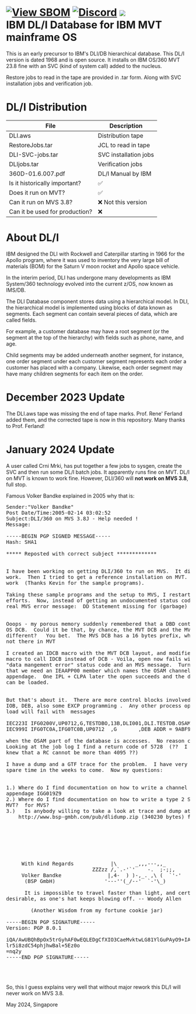 [![View SBOM](https://img.shields.io/badge/sbom.sh-viewSBOM-blue?link=https%3A%2F%2Fsbom.sh%2Fdc1800c8-18d7-4b52-8733-9f208e2d6715)](https://sbom.sh/dc1800c8-18d7-4b52-8733-9f208e2d6715)
[![Discord](https://img.shields.io/discord/423767742546575361.svg?label=&logo=discord&logoColor=ffffff&color=7389D8&labelColor=6A7EC2)](https://discord.gg/vpEv3HJ)
<a href="https://hits.seeyoufarm.com"><img src="https://hits.seeyoufarm.com/api/count/incr/badge.svg?url=https%3A%2F%2Fgithub.com%2Fmoshix%2FDLI&count_bg=%2379C83D&title_bg=%23555555&icon=ibm.svg&icon_color=%23E7E7E7&title=Views&edge_flat=false"/></a>
<br>
IBM DL/I Database for IBM MVT mainframe OS 
==========================================

This is an early precursor to IBM's DLI/DB hierarchical database.  This DL/I version is dated 1968 and is open source. It installs on IBM OS/360 MVT 23.8 fine with an SVC (kind of system call) added to the nucleus.  

Restore jobs to read in the tape are provided in .tar form. Along with SVC installation jobs and verification job.   

DL/I Distribution
==================

| File                           | Description           |
| ------------------------------ | --------------------- |
| DLI.aws                        | Distribution tape     |  
| RestoreJobs.tar                | JCL to read in tape   |  
| DLI-SVC-jobs.tar               | SVC installation jobs |
| DLIjobs.tar                    | Verification jobs     |
| 360D-01.6.007.pdf              | DL/I Manual by IBM    |
| Is it historically important?  | :white_check_mark:    |  
| Does it run on MVT?            | :white_check_mark:    |
| Can it run on MVS 3.8?         | :x:  Not this version |
| Can it be used for production? | :x:                   |  

About DL/I
==========

IBM designed the DLI with Rockwell and Caterpillar starting in 1966 for the Apollo program, where it was used to inventory the very large bill of materials (BOM) for the Saturn V moon rocket and Apollo space vehicle.


In the interim period, DLI has undergone many developments as IBM System/360 technology evolved into the current z/OS, now known as IMS/DB. 

The DLI Database component stores data using a hierarchical model. In DLI, the hierarchical model is implemented using blocks of data known as segments. Each segment can contain several pieces of data, which are called fields.   

For example, a customer database may have a root segment (or the segment at the top of the hierarchy) with fields such as phone, name, and age.   

Child segments may be added underneath another segment, for instance, one order segment under each customer segment represents each order a customer has placed with a company. Likewise, each order segment may have many children segments for each item on the order.  

December 2023 Update
====================

The DLI.aws tape was missing the end of tape marks. Prof. Rene' Ferland added them, and the corrected tape is now in this repository. Many thanks to Prof. Ferland!

January 2024 Update
====================

A user called Crni Mrki, has put together a few jobs to sysgen, create the SVC and then run some DL/I batch jobs. It apparently runs fine on MVT. DL/I on MVT is known to work fine. However, DLI/360 will **not work on MVS 3.8**, full stop. 

Famous Volker Bandke explained in 2005 why that is:   
  
<pre>
Sender:"Volker Bandke"
Post Date/Time:2005-02-14 03:02:52
Subject:DLI/360 on MVS 3.8J - Help needed !
Message:

-----BEGIN PGP SIGNED MESSAGE-----
Hash: SHA1

***** Reposted with correct subject *************


I have been working on getting DLI/360 to run on MVS.  It did not
work.  Then I tried to get a reference installation on MVT.  It did
work  (Thanks Kevin for the sample programs).

Taking these sample programs and the setup to MVS, I restarted my
efforts.  Now, instead of getting an undocumented status code I got a
real MVS error message:  DD Statement missing for (garbage)


Ooops - my porous memory suddenly remembered that a DBD contaisn an
OS DCB.  Could it be that, by chance, the MVT DCB and the MVS DCB are
different?   You bet.  The MVS DCB has a 16 bytes prefix, which is
not there in MVT

I created an IDCB macro with the MVT DCB layout, and modified DBDGEN
macro to call IDCB instead of DCB - Voila, open now fails with a
"data mangement error" status code and an MVS message.  Turns out
that we need an IEAAPP00 member which names the OSAM channel end
appendage.  One IPL + CLPA later the open succeeds and the database
can be loaded.


But that's about it.  There are more control blocks involved, like
IOB, DEB, also some EXCP programming .  Any other process option but
load will fail with  messages

IEC223I IFG0200V,UP0712,G,TESTDBO,13B,DLI001,DLI.TESTDB.OSAM
IEC999I IFG0TC0A,IFG0TC0B,UP0712  ,G       ,DEB ADDR = 9ABF9C
      
when the OSAM part of the database is accesses.  No reason code. 
Looking at the job log I find a return code of 5728  (??  I always
knew that a RC cannot be more than 4095 ??)

I have a dump and a GTF trace for the problem.  I have very little
spare time in the weeks to come.  Now my questions:


1.)	Where do I find documentation on how to write a channel end
appendage IGG019Z9
2.)	Where do I find documentation on how to write a type 2 SVC for
MVT?  for MVS?       
3.)   Is anybody willing to take a look at trace and dump at
	http://www.bsp-gmbh.com/pub/dlidump.zip (340230 bytes) for me?


      
      
      
      
                                                            
     With kind Regards            |\      _,,,---,,_        
                            ZZZzz /,`.-'`'    -.  ;-;;,     
     Volker Bandke               |,4-  ) )-,_. ,\ (  `'-'   
      (BSP GmbH)                '---''(_/--'  `-'\_)        
                                                            
      It is impossible to travel faster than light, and certainly not
desirable, as one's hat keeps blowing off. -- Woody Allen
      
        (Another Wisdom from my fortune cookie jar)         

-----BEGIN PGP SIGNATURE-----
Version: PGP 8.0.1

iQA/AwUBQhBpOx5trGyhAF0wEQLEDgCfXIO3CaeMvktwLG81YlGuPAyO9+IAn0P3
lr5i8zdC54phjhwBal+5Ez0o
=nq2y
-----END PGP SIGNATURE-----
</pre>
<br><br>
<br>
So, this I guess explains very well that without major rework this DL/I will never work on MVS 3.8. 
  
May 2024, Singapore
